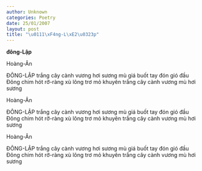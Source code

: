 ```yaml
---
author: Unknown
categories: Poetry
date: 25/01/2007
layout: post
title: "\u0111\xF4ng-L\xE2\u0323p"
---
```


**đông-Lập**

Hoàng-Ân

ĐÔNG-LẬP
trắng cây cành vương hơi sương mù
giá buốt tay đón gió đầu Đông
chim hót rỡ-ràng xù lông trơ mỏ khuyên
trắng cây cành vương mù hơi sương

Hoàng-Ân

ĐÔNG-LẬP
trắng cây cành vương hơi sương mù
giá buốt tay đón gió đầu Đông
chim hót rỡ-ràng xù lông trơ mỏ khuyên
trắng cây cành vương mù hơi sương

Hoàng-Ân

ĐÔNG-LẬP
trắng cây cành vương hơi sương mù
giá buốt tay đón gió đầu Đông
chim hót rỡ-ràng xù lông trơ mỏ khuyên
trắng cây cành vương mù hơi sương
